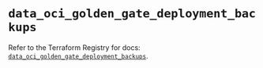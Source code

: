 # `data_oci_golden_gate_deployment_backups`

Refer to the Terraform Registry for docs: [`data_oci_golden_gate_deployment_backups`](https://registry.terraform.io/providers/oracle/oci/7.19.0/docs/data-sources/golden_gate_deployment_backups).
